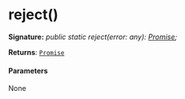 # reject()





**Signature:** _public static reject(error: any): [Promise](../../web-apis.api/class/promise.md)<any>;_

**Returns**: [`Promise`](../../web-apis.api/class/promise.md)<any>





#### Parameters
None


